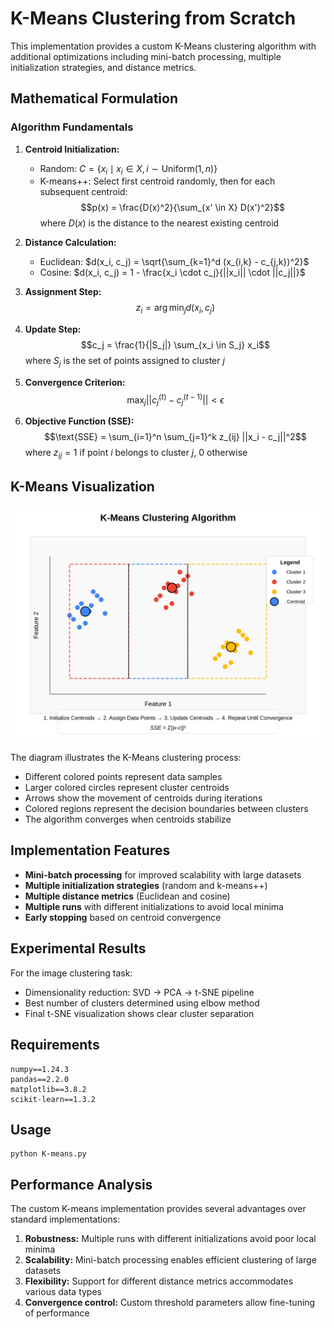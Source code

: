 # K-Means Clustering from Scratch

This implementation provides a custom K-Means clustering algorithm with additional optimizations including mini-batch processing, multiple initialization strategies, and distance metrics.

## Mathematical Formulation

### Algorithm Fundamentals

1. **Centroid Initialization:**

   - Random: $C = \{x_i \mid x_i \in X, i \sim \text{Uniform}(1,n)\}$
   - K-means++: Select first centroid randomly, then for each subsequent centroid:
     $$p(x) = \frac{D(x)^2}{\sum_{x' \in X} D(x')^2}$$
     where $D(x)$ is the distance to the nearest existing centroid

2. **Distance Calculation:**

   - Euclidean: $d(x_i, c_j) = \sqrt{\sum_{k=1}^d (x_{i,k} - c_{j,k})^2}$
   - Cosine: $d(x_i, c_j) = 1 - \frac{x_i \cdot c_j}{||x_i|| \cdot ||c_j||}$

3. **Assignment Step:**
   $$z_i = \arg\min_{j} d(x_i, c_j)$$

4. **Update Step:**
   $$c_j = \frac{1}{|S_j|} \sum_{x_i \in S_j} x_i$$
   where $S_j$ is the set of points assigned to cluster $j$

5. **Convergence Criterion:**
   $$\max_{j} ||c_j^{(t)} - c_j^{(t-1)}|| < \epsilon$$

6. **Objective Function (SSE):**
   $$\text{SSE} = \sum_{i=1}^n \sum_{j=1}^k z_{ij} ||x_i - c_j||^2$$
   where $z_{ij} = 1$ if point $i$ belongs to cluster $j$, 0 otherwise

## K-Means Visualization

![K-Means Clustering Visualization](kmeans-diagram.svg)

The diagram illustrates the K-Means clustering process:

- Different colored points represent data samples
- Larger colored circles represent cluster centroids
- Arrows show the movement of centroids during iterations
- Colored regions represent the decision boundaries between clusters
- The algorithm converges when centroids stabilize

## Implementation Features

- **Mini-batch processing** for improved scalability with large datasets
- **Multiple initialization strategies** (random and k-means++)
- **Multiple distance metrics** (Euclidean and cosine)
- **Multiple runs** with different initializations to avoid local minima
- **Early stopping** based on centroid convergence

## Experimental Results

For the image clustering task:

- Dimensionality reduction: SVD → PCA → t-SNE pipeline
- Best number of clusters determined using elbow method
- Final t-SNE visualization shows clear cluster separation

## Requirements

```
numpy==1.24.3
pandas==2.2.0
matplotlib==3.8.2
scikit-learn==1.3.2
```

## Usage

```
python K-means.py
```

## Performance Analysis

The custom K-means implementation provides several advantages over standard implementations:

1. **Robustness:** Multiple runs with different initializations avoid poor local minima
2. **Scalability:** Mini-batch processing enables efficient clustering of large datasets
3. **Flexibility:** Support for different distance metrics accommodates various data types
4. **Convergence control:** Custom threshold parameters allow fine-tuning of performance
